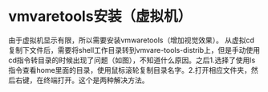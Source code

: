 # vmvaretools安装（虚拟机）

由于虚拟机显示有限，所以需要安装vmwaretools（增加视觉效果）。
从虚拟cd复制下文件后，需要将shell工作目录转到vmvare-tools-distrib上，但是手动使用cd指令转目录的时候出现了问题（如图），不知道什么原因。之后1.选择了使用ls指令查看home里面的目录，使用鼠标滚轮复制目录名字。2.打开相应文件夹，然后右键，在终端打开。这个是两种解决方法。
